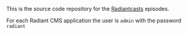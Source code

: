 This is the source code repository for the [Radiantcasts][rc] episodes.

For each Radiant CMS application the user is `admin` with the password `radiant`

[rc]:http://blog.aissac.ro/category/radiantcasts/
